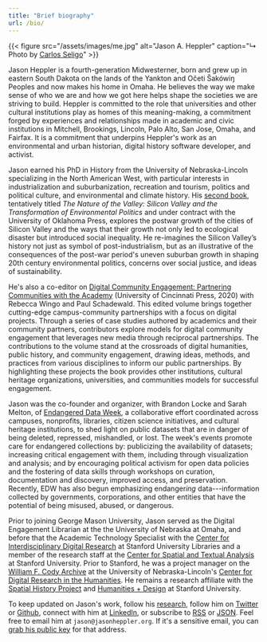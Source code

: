 ```yaml
---
title: "Brief biography"
url: /bio/
---
```


{{< figure src="/assets/images/me.jpg" alt="Jason A. Heppler" caption="↳ Photo by [Carlos Seligo](https://www.linkedin.com/in/carlosseligo/)" >}}

Jason Heppler is a fourth-generation Midwesterner, born and grew up in eastern South Dakota on the lands of the Yankton and Očeti Šakówiŋ Peoples and now makes his home in Omaha. He believes the way we make sense of who we are and how we got here helps shape the societies we are striving to build. Heppler is committed to the role that universities and other cultural institutions play as homes of this meaning-making, a commitment forged by experiences and relationships made in academic and civic institutions in Mitchell, Brookings, Lincoln, Palo Alto, San Jose, Omaha, and Fairfax. It is a commitment that underpins Heppler's work as an environmental and urban historian, digital history software developer, and activist.

Jason earned his PhD in History from the University of Nebraska-Lincoln specializing in the North American West, with particular interests in industrialization and suburbanization, recreation and tourism, politics and political culture, and environmental and climate history. His [second book](https://jasonheppler.org/research/#books-and-projects), tentatively titled *The Nature of the Valley: Silicon Valley and the Transformation of Environmental Politics* and under contract with the University of Oklahoma Press, explores the postwar growth of the cities of Silicon Valley and the ways that their growth not only led to ecological disaster but introduced social inequality. He re-imagines the Silicon Valley’s history not just as symbol of post-industrialism, but as an illustrative of the consequences of the post-war period's uneven suburban growth in shaping 20th century environmental politics, concerns over social justice, and ideas of sustainability. 

He's also a co-editor on [Digital Community Engagement: Partnering Communities with the Academy](https://jasonheppler.org/research/#books-and-projects) (University of Cincinnati Press, 2020) with Rebecca Wingo and Paul Schadewald. This edited volume brings together cutting-edge campus-community partnerships with a focus on digital projects. Through a series of case studies authored by academics and their community partners, contributors explore models for digital community engagement that leverages new media through reciprocal partnerships. The contributions to the volume stand at the crossroads of digital humanities, public history, and community engagement, drawing ideas, methods, and practices from various disciplines to inform our public partnerships. By highlighting these projects the book provides other institutions, cultural heritage organizations, universities, and communities models for successful engagement.

Jason was the co-founder and organizer, with Brandon Locke and Sarah Melton, of [Endangered Data Week](https://endangereddataweek.org), a collaborative effort coordinated across campuses, nonprofits, libraries, citizen science initiatives, and cultural heritage institutions, to shed light on public datasets that are in danger of being deleted, repressed, mishandled, or lost. The week's events promote care for endangered collections by: publicizing the availability of datasets; increasing critical engagement with them, including through visualization and analysis; and by encouraging political activism for open data policies and the fostering of data skills through workshops on curation, documentation and discovery, improved access, and preservation. Recently, EDW has also begun emphasizing endanger*ing* data---information collected by governments, corporations, and other entities that have the potential of being misused, abused, or dangerous.

Prior to joining George Mason University, Jason served as the Digital Engagement Librarian at the the University of Nebraska at Omaha, and before that the Academic Technology Specialist with the [Center for Interdisciplinary Digital Research](http://cidr.stanford.edu) at Stanford University Libraries and a member of the research staff at the [Center for Spatial and Textual Analysis](http://cesta.stanford.edu) at Stanford University. Prior to Stanford, he was a project manager on the [William F. Cody Archive](http://codyarchive.org) at the University of Nebraska-Lincoln's [Center for Digital Research in the Humanities](http://cdrh.unl.edu). He remains a research affiliate with the [Spatial History Project](http://spatialhistory.stanford.edu) and [Humanities + Design](http://hdlab.stanford.edu/) at Stanford University.

To keep updated on Jason's work, follow his [research](/research/), follow him on [Twitter](http://twitter.com/jaheppler) or [Github](http://github.com/hepplerj), connect with him at [LinkedIn](https://www.linkedin.com/in/jasonheppler/), or subscribe to [RSS](https://jasonheppler.org/feed.xml) or [JSON](https://jasonheppler.org/feed.json). Feel free to email him at `jason@jasonheppler.org`. If it's a sensitive email, you can [grab his public key](https://jasonheppler.org/jasonheppler.asc) for that address.
